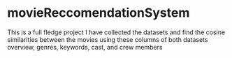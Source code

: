 # movieReccomendationSystem
This is a full fledge project I have collected the datasets and find the cosine similarities between the movies using these columns of both datasets overview, genres, keywords, cast, and crew members
